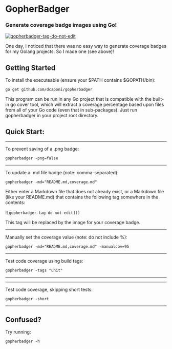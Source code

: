 # GopherBadger
### Generate coverage badge images using Go!

<a href='https://github.com/dcaponi/gopherbadger' target='_blank'>![gopherbadger-tag-do-not-edit](https://img.shields.io/badge/Go%20Coverage-68%25-brightgreen.svg?longCache=true&style=flat)</a>

One day, I noticed that there was no easy way to generate coverage badges for my Golang projects. So I made one (see above)! 

## Getting Started 

To install the executeable (ensure your $PATH contains $GOPATH/bin):

```
go get github.com/dcaponi/gopherbadger
```

This program can be run in any Go project that is compatible with the built-in go cover tool, which will extract a coverage percentage based upon files from all of your Go code (even that in sub-packages). Just run gopherbadger in your project root directory.

## Quick Start:

<hr>

To prevent saving of a .png badge:

`gopherbadger -png=false`

<hr>

To update a .md file badge (note: comma-separated):

`gopherbadger -md="README.md,coverage.md"`

Either enter a Markdown file that does not already exist, or a Markdown file (like your README.md) that contains the following tag somewhere in the contents:

!`[gopherbadger-tag-do-not-edit]()`

This tag will be replaced by the image for your coverage badge. 

<hr>

Manually set the coverage value (note: do not include %):

`gopherbadger -md="README.md,coverage.md" -manualcov=95`

<hr>

Test code coverage using build tags:

`gopherbadger -tags "unit"`

<hr>

<hr>

Test code coverage, skipping short tests:

`gopherbadger -short`

<hr>

## Confused?

Try running:

```
gopherbadger -h
```
